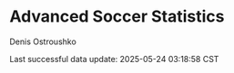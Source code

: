 # Advanced Soccer Statistics
Denis Ostroushko

<!-- gfm -->

Last successful data update: 2025-05-24 03:18:58 CST
